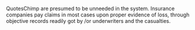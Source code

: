 QuotesChimp are presumed to be unneeded in the system. Insurance companies pay claims in most cases upon proper evidence of loss, through objective records readily got by /or underwriters and the casualties.
